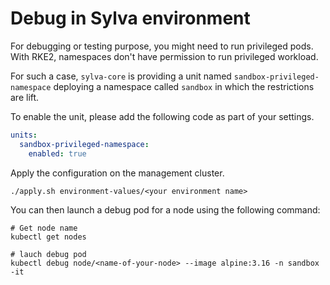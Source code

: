 # Debug in Sylva environment

For debugging or testing purpose, you might need to run privileged pods. With RKE2, namespaces don't have permission to run privileged workload.

For such a case, `sylva-core` is providing a unit named `sandbox-privileged-namespace` deploying a namespace  called `sandbox` in which the restrictions are lift.

To enable the unit, please add the following code as part of your settings.

```yaml
units:
  sandbox-privileged-namespace:
    enabled: true
```

Apply the configuration on the management cluster.

```shell
./apply.sh environment-values/<your environment name>
```

You can then launch a debug pod for a node using the following command:

```shell
# Get node name
kubectl get nodes

# lauch debug pod
kubectl debug node/<name-of-your-node> --image alpine:3.16 -n sandbox -it
```
